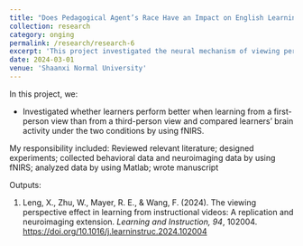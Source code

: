 ```yaml
---
title: "Does Pedagogical Agent’s Race Have an Impact on English Learning?"
collection: research
category: onging
permalink: /research/research-6
excerpt: 'This project investigated the neural mechanism of viewing perspective effect.'
date: 2024-03-01
venue: 'Shaanxi Normal University'
---
```


In this project, we:
- Investigated whether learners perform better when learning from a first-person view than from a third-person view and compared learners’ brain activity under the two conditions by using fNIRS.

My responsibility included: Reviewed relevant literature; designed experiments; collected behavioral data and neuroimaging data by using fNIRS; analyzed data by using Matlab; wrote manuscript

Outputs:

1. Leng, X., Zhu, W., Mayer, R. E., & Wang, F. (2024). The viewing perspective effect in learning from instructional videos: A replication and neuroimaging extension. <i>Learning and Instruction, 94</i>, 102004. https://doi.org/10.1016/j.learninstruc.2024.102004 
